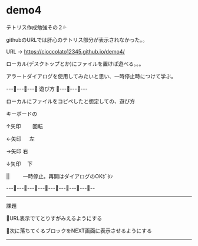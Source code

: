 # demo4


テトリス作成勉強その２💦

githubのURLでは肝心のテトリス部分が表示されなかった。。

URL →  https://cioccolato12345.github.io/demo4/

ローカル(デスクトップとか)にファイルを置けば遊べる。。。

アラートダイアログを使用してみたいと思い、一時停止時につけて学ぶ。


---🔰---🔰---🔰 遊び方 🔰---🔰---🔰---

ローカルにファイルをコピペしたと想定しての、遊び方

キーボードの

↑矢印 　　回転

←矢印  　 左

→矢印     右

↓矢印　   下

||   　 　一時停止。再開はダイアログのOKﾎﾞﾀﾝ



---🔰---🔰---🔰---🔰---🔰---🔰---🔰---🔰--


-----------------------

課題

🐥URL表示でてとりすがみえるようにする

🐥次に落ちてくるブロックをNEXT画面に表示させるようにする

-----------------------

